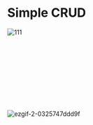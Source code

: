 # Simple CRUD

![111](https://user-images.githubusercontent.com/59987309/97531364-68c09480-19f7-11eb-9260-02ae50ec5780.gif)
<br><br><br>
<br><br><br>
<br><br><br>
<br><br>
![ezgif-2-0325747ddd9f](https://user-images.githubusercontent.com/59987309/97531171-f9e33b80-19f6-11eb-8ece-50c4c2010053.gif)
